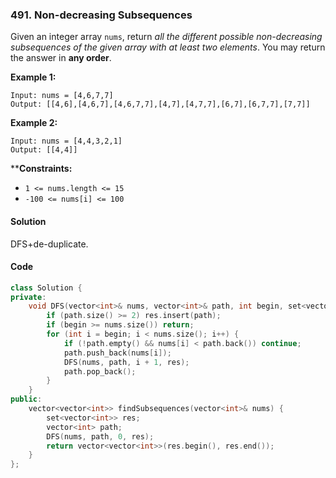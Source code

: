 ### 491. Non-decreasing Subsequences

Given an integer array `nums`, return *all the different possible non-decreasing subsequences of the given array with at least two elements*. You may return the answer in **any order**.

**Example 1:**

```
Input: nums = [4,6,7,7]
Output: [[4,6],[4,6,7],[4,6,7,7],[4,7],[4,7,7],[6,7],[6,7,7],[7,7]]
```

**Example 2:**

```
Input: nums = [4,4,3,2,1]
Output: [[4,4]]
```

****Constraints:**

- `1 <= nums.length <= 15`
- `-100 <= nums[i] <= 100`

#### Solution

DFS+de-duplicate.

#### Code

```cpp
class Solution {
private:
    void DFS(vector<int>& nums, vector<int>& path, int begin, set<vector<int>>& res) {
        if (path.size() >= 2) res.insert(path);
        if (begin >= nums.size()) return;
        for (int i = begin; i < nums.size(); i++) {
            if (!path.empty() && nums[i] < path.back()) continue;
            path.push_back(nums[i]);
            DFS(nums, path, i + 1, res);
            path.pop_back();
        }
    }
public:
    vector<vector<int>> findSubsequences(vector<int>& nums) {
        set<vector<int>> res;
        vector<int> path;
        DFS(nums, path, 0, res);
        return vector<vector<int>>(res.begin(), res.end());
    }
};
```
